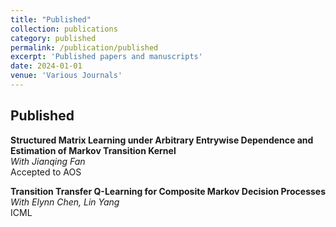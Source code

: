 ```yaml
---
title: "Published"
collection: publications
category: published
permalink: /publication/published
excerpt: 'Published papers and manuscripts'
date: 2024-01-01
venue: 'Various Journals'
---
```


## Published

**Structured Matrix Learning under Arbitrary Entrywise Dependence and Estimation of Markov Transition Kernel**  
*With Jianqing Fan*  
Accepted to AOS

**Transition Transfer Q-Learning for Composite Markov Decision Processes**  
*With Elynn Chen, Lin Yang*  
ICML


